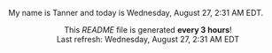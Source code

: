 My name is Tanner and today is Wednesday, August 27, 2:31 AM EDT.

<p align="center">This <i>README</i> file is generated <b>every 3 hours</b>!</br>Last refresh: Wednesday, August 27, 2:31 AM EDT<br /></p>
